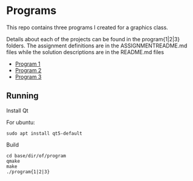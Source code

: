 Programs
========

This repo contains three programs I created for a graphics class.

Details about each of the projects can be found in the program{1|2|3} folders.
The assignment definitions are in the ASSIGNMENTREADME.md files while the solution descriptions are in the README.md files

 * [Program 1](program1/README.md)
 * [Program 2](program2/README.md)
 * [Program 3](program3/README.md)

Running
-------

Install Qt

For ubuntu:

    sudo apt install qt5-default

Build

    cd base/dir/of/program
    qmake
    make
    ./program{1|2|3}
